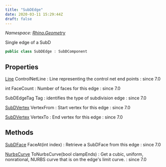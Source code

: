 ```yaml
---
title: "SubDEdge"
date: 2020-03-11 15:29:44Z
draft: false
---
```


*Namespace: [Rhino.Geometry](../)*

Single edge of a SubD
```cs
public class SubDEdge : SubDComponent
```
## Properties

[Line](/rhinocommon/rhino/geometry/line/) ControlNetLine
: Line representing the control net end points
: since 7.0

int FaceCount
: Number of faces for this edge
: since 7.0

SubDEdgeTag Tag
: identifies the type of subdivision edge
: since 7.0

[SubDVertex](/rhinocommon/rhino/geometry/subdvertex/) VertexFrom
: Start vertex for this edge
: since 7.0

[SubDVertex](/rhinocommon/rhino/geometry/subdvertex/) VertexTo
: End vertex for this edge
: since 7.0
## Methods

[SubDFace](/rhinocommon/rhino/geometry/subdface/) FaceAt(int index)
: Retrieve a SubDFace from this edge
: since 7.0

[NurbsCurve](/rhinocommon/rhino/geometry/nurbscurve/) ToNurbsCurve(bool clampEnds)
: Get a cubic, uniform, nonrational, NURBS curve that is on the
     edge's limit curve.
: since 7.0
